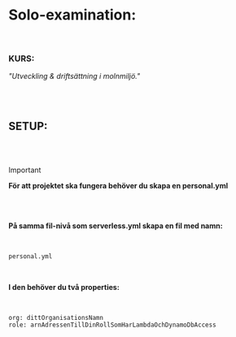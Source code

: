 # Solo-examination:

<br>

### **KURS:**

_"Utveckling & driftsättning i molnmiljö."_

<br>
<br>

## **SETUP:**

<br>
<br>

> [!IMPORTANT]  
> **För att projektet ska fungera behöver du skapa en personal.yml**

<br>
<br>

**På samma fil-nivå som serverless.yml skapa en fil med namn:**

<br>

```
personal.yml
```

<br>

**I den behöver du två properties:**

<br>

```
org: dittOrganisationsNamn
role: arnAdressenTillDinRollSomHarLambdaOchDynamoDbAccess
```

<br>
<br>
